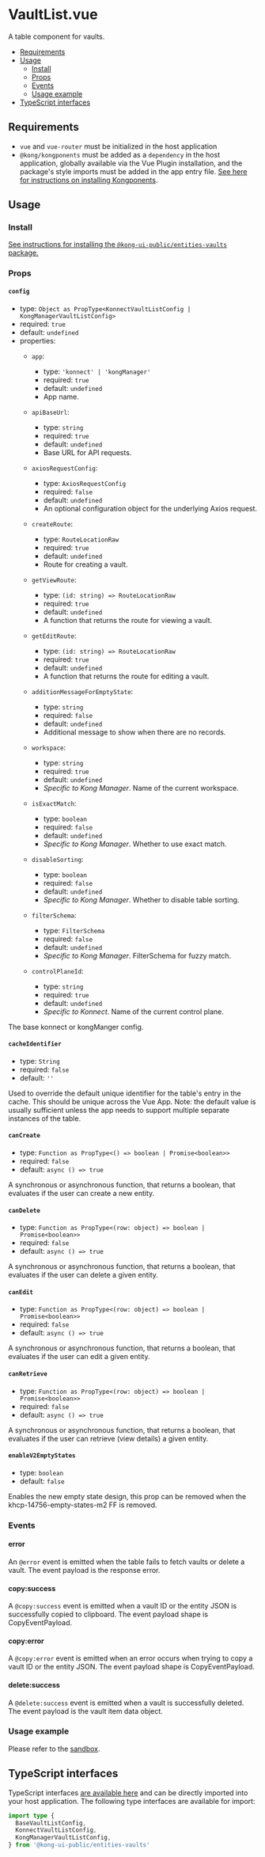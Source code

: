 # VaultList.vue

A table component for vaults.

- [Requirements](#requirements)
- [Usage](#usage)
  - [Install](#install)
  - [Props](#props)
  - [Events](#events)
  - [Usage example](#usage-example)
- [TypeScript interfaces](#typescript-interfaces)

## Requirements

- `vue` and `vue-router` must be initialized in the host application
- `@kong/kongponents` must be added as a `dependency` in the host application, globally available via the Vue Plugin installation, and the package's style imports must be added in the app entry file. [See here for instructions on installing Kongponents](https://kongponents.konghq.com/#globally-install-all-kongponents).

## Usage

### Install

[See instructions for installing the `@kong-ui-public/entities-vaults` package.](../README.md#install)

### Props

#### `config`

- type: `Object as PropType<KonnectVaultListConfig | KongManagerVaultListConfig>`
- required: `true`
- default: `undefined`
- properties:
  - `app`:
    - type: `'konnect' | 'kongManager'`
    - required: `true`
    - default: `undefined`
    - App name.

  - `apiBaseUrl`:
    - type: `string`
    - required: `true`
    - default: `undefined`
    - Base URL for API requests.

  - `axiosRequestConfig`:
    - type: `AxiosRequestConfig`
    - required: `false`
    - default: `undefined`
    - An optional configuration object for the underlying Axios request.

  - `createRoute`:
    - type: `RouteLocationRaw`
    - required: `true`
    - default: `undefined`
    - Route for creating a vault.

  - `getViewRoute`:
    - type: `(id: string) => RouteLocationRaw`
    - required: `true`
    - default: `undefined`
    - A function that returns the route for viewing a vault.

  - `getEditRoute`:
    - type: `(id: string) => RouteLocationRaw`
    - required: `true`
    - default: `undefined`
    - A function that returns the route for editing a vault.

  - `additionMessageForEmptyState`:
    - type: `string`
    - required: `false`
    - default: `undefined`
    - Additional message to show when there are no records.

  - `workspace`:
    - type: `string`
    - required: `true`
    - default: `undefined`
    - *Specific to Kong Manager*. Name of the current workspace.

  - `isExactMatch`:
    - type: `boolean`
    - required: `false`
    - default: `undefined`
    - *Specific to Kong Manager*. Whether to use exact match.

  - `disableSorting`:
    - type: `boolean`
    - required: `false`
    - default: `undefined`
    - *Specific to Kong Manager*. Whether to disable table sorting.

  - `filterSchema`:
    - type: `FilterSchema`
    - required: `false`
    - default: `undefined`
    - *Specific to Kong Manager*. FilterSchema for fuzzy match.

  - `controlPlaneId`:
    - type: `string`
    - required: `true`
    - default: `undefined`
    - *Specific to Konnect*. Name of the current control plane.

The base konnect or kongManger config.

#### `cacheIdentifier`

- type: `String`
- required: `false`
- default: `''`

Used to override the default unique identifier for the table's entry in the cache. This should be unique across the Vue App.
Note: the default value is usually sufficient unless the app needs to support multiple separate instances of the table.

#### `canCreate`

- type: `Function as PropType<() => boolean | Promise<boolean>>`
- required: `false`
- default: `async () => true`

A synchronous or asynchronous function, that returns a boolean, that evaluates if the user can create a new entity.

#### `canDelete`

- type: `Function as PropType<(row: object) => boolean | Promise<boolean>>`
- required: `false`
- default: `async () => true`

A synchronous or asynchronous function, that returns a boolean, that evaluates if the user can delete a given entity.

#### `canEdit`

- type: `Function as PropType<(row: object) => boolean | Promise<boolean>>`
- required: `false`
- default: `async () => true`

A synchronous or asynchronous function, that returns a boolean, that evaluates if the user can edit a given entity.

#### `canRetrieve`

- type: `Function as PropType<(row: object) => boolean | Promise<boolean>>`
- required: `false`
- default: `async () => true`

A synchronous or asynchronous function, that returns a boolean, that evaluates if the user can retrieve (view details) a given entity.

#### `enableV2EmptyStates`

- type: `boolean`
- default: `false`

Enables the new empty state design, this prop can be removed when the khcp-14756-empty-states-m2 FF is removed.

### Events

#### error

An `@error` event is emitted when the table fails to fetch vaults or delete a vault. The event payload is the response error.

#### copy:success

A `@copy:success` event is emitted when a vault ID or the entity JSON is successfully copied to clipboard. The event payload shape is CopyEventPayload.

#### copy:error

A `@copy:error` event is emitted when an error occurs when trying to copy a vault ID or the entity JSON. The event payload shape is CopyEventPayload.

#### delete:success

A `@delete:success` event is emitted when a vault is successfully deleted. The event payload is the vault item data object.

### Usage example

Please refer to the [sandbox](../sandbox/pages/VaultListPage.vue).

## TypeScript interfaces

TypeScript interfaces [are available here](https://github.com/Kong/public-ui-components/blob/main/packages/entities/entities-vaults/src/types/index.ts) and can be directly imported into your host application. The following type interfaces are available for import:

```ts
import type {
  BaseVaultListConfig,
  KonnectVaultListConfig,
  KongManagerVaultListConfig,
} from '@kong-ui-public/entities-vaults'
```
